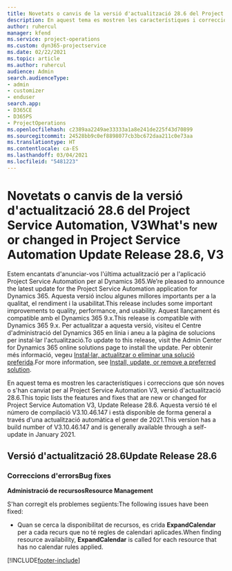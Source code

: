 ```yaml
---
title: Novetats o canvis de la versió d'actualització 28.6 del Project Service Automation revisió, V3
description: En aquest tema es mostren les característiques i correccions que hi ha disponibles per al llançament de l'actualització 28.6, V3, de Project Service Automation.
author: ruhercul
manager: kfend
ms.service: project-operations
ms.custom: dyn365-projectservice
ms.date: 02/22/2021
ms.topic: article
ms.author: ruhercul
audience: Admin
search.audienceType:
- admin
- customizer
- enduser
search.app:
- D365CE
- D365PS
- ProjectOperations
ms.openlocfilehash: c2389aa2249ae33333a1a8e241de225f43d70899
ms.sourcegitcommit: 24528bb9c0ef8898077cb3bc672daa211c0e73aa
ms.translationtype: HT
ms.contentlocale: ca-ES
ms.lasthandoff: 03/04/2021
ms.locfileid: "5481223"
---
```

# <a name="whats-new-or-changed-in-project-service-automation-update-release-286-v3"></a><span data-ttu-id="3b931-103">Novetats o canvis de la versió d'actualització 28.6 del Project Service Automation, V3</span><span class="sxs-lookup"><span data-stu-id="3b931-103">What's new or changed in Project Service Automation Update Release 28.6, V3</span></span>

<span data-ttu-id="3b931-104">Estem encantats d'anunciar-vos l'última actualització per a l'aplicació Project Service Automation per al Dynamics 365.</span><span class="sxs-lookup"><span data-stu-id="3b931-104">We’re pleased to announce the latest update for the Project Service Automation application for Dynamics 365.</span></span> <span data-ttu-id="3b931-105">Aquesta versió inclou algunes millores importants per a la qualitat, el rendiment i la usabilitat.</span><span class="sxs-lookup"><span data-stu-id="3b931-105">This release includes some important improvements to quality, performance, and usability.</span></span> <span data-ttu-id="3b931-106">Aquest llançament és compatible amb el Dynamics 365 9.x.</span><span class="sxs-lookup"><span data-stu-id="3b931-106">This release is compatible with Dynamics 365 9.x.</span></span> <span data-ttu-id="3b931-107">Per actualitzar a aquesta versió, visiteu el Centre d'administració del Dynamics 365 en línia i aneu a la pàgina de solucions per instal·lar l'actualització.</span><span class="sxs-lookup"><span data-stu-id="3b931-107">To update to this release, visit the Admin Center for Dynamics 365 online solutions page to install the update.</span></span> <span data-ttu-id="3b931-108">Per obtenir més informació, vegeu [Instal·lar, actualitzar o eliminar una solució preferida](https://docs.microsoft.com/power-platform/admin/install-remove-preferred-solution).</span><span class="sxs-lookup"><span data-stu-id="3b931-108">For more information, see [Install, update, or remove a preferred solution](https://docs.microsoft.com/power-platform/admin/install-remove-preferred-solution).</span></span>

<span data-ttu-id="3b931-109">En aquest tema es mostren les característiques i correccions que són noves o s'han canviat per al Project Service Automation V3, versió d'actualització 28.6.</span><span class="sxs-lookup"><span data-stu-id="3b931-109">This topic lists the features and fixes that are new or changed for Project Service Automation V3, Update Release 28.6.</span></span> <span data-ttu-id="3b931-110">Aquesta versió té el número de compilació V3.10.46.147 i està disponible de forma general a través d'una actualització automàtica el gener de 2021.</span><span class="sxs-lookup"><span data-stu-id="3b931-110">This version has a build number of V3.10.46.147 and is generally available through a self-update in January 2021.</span></span>

## <a name="update-release-286"></a><span data-ttu-id="3b931-111">Versió d'actualització 28.6</span><span class="sxs-lookup"><span data-stu-id="3b931-111">Update Release 28.6</span></span>

### <a name="bug-fixes"></a><span data-ttu-id="3b931-112">Correccions d'errors</span><span class="sxs-lookup"><span data-stu-id="3b931-112">Bug fixes</span></span>


<span data-ttu-id="3b931-113">**Administració de recursos**</span><span class="sxs-lookup"><span data-stu-id="3b931-113">**Resource Management**</span></span>

<span data-ttu-id="3b931-114">S'han corregit els problemes següents:</span><span class="sxs-lookup"><span data-stu-id="3b931-114">The following issues have been fixed:</span></span>

- <span data-ttu-id="3b931-115">Quan se cerca la disponibilitat de recursos, es crida **ExpandCalendar** per a cada recurs que no té regles de calendari aplicades.</span><span class="sxs-lookup"><span data-stu-id="3b931-115">When finding resource availability, **ExpandCalendar** is called for each resource that has no calendar rules applied.</span></span>


[!INCLUDE[footer-include](../includes/footer-banner.md)]
